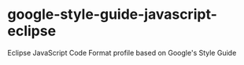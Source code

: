 google-style-guide-javascript-eclipse
=====================================

Eclipse JavaScript Code Format profile based on Google's Style Guide